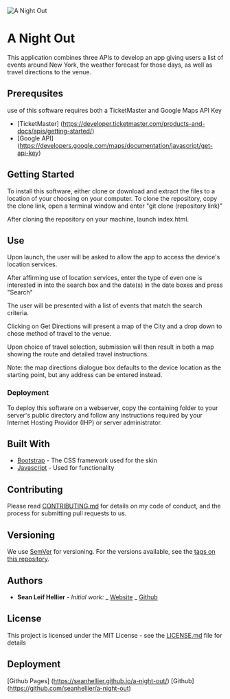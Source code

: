 ![A Night Out](/images/screensots/splash.png)


# A Night Out

This application combines three APIs to develop an app giving users a list of events around New York, the weather forecast for those days, as well as travel directions to the venue.

## Prerequsites
use of this software requires both a TicketMaster and Google Maps API Key

- [TicketMaster]    (https://developer.ticketmaster.com/products-and-docs/apis/getting-started/)
- [Google API]      (https://developers.google.com/maps/documentation/javascript/get-api-key)
  
## Getting Started

To install this software, either clone or download and extract the files to a location of your choosing on your computer. To clone the repository, copy the clone link, open a terminal window and enter "git clone (repository link)"

After cloning the repository on your machine, launch index.html.

## Use

Upon launch, the user will be asked to allow the app to access the device's location services.

After affirming use of location services, enter the type of even one is interested in into the search box and the date(s) in the date boxes and press "Search"

The user will be presented with a list of events that match the search criteria.

Clicking on Get Directions will present a map of the City and a drop down to chose method of travel to the venue.

Upon choice of travel selection, submission will then result in both a map showing the route and detailed travel instructions.

Note: the map directions dialogue box defaults to the device location as the starting point, but any address can be entered instead.

### Deployment

To deploy this software on a webserver, copy the containing folder to your server's public directory and follow any instructions required by your Internet Hosting Providor (IHP) or server administrator.

## Built With

- [Bootstrap](http://www.getbootstrap.com) - The CSS framework used for the skin
- [Javascript](https://www.javascript.com/) - Used for functionality

## Contributing

Please read [CONTRIBUTING.md](https://github.com/seanhellier/slh_portfolio/blob/master/contributing.md) for details on my code of conduct, and the process for submitting pull requests to us.

## Versioning

We use [SemVer](http://semver.org/) for versioning. For the versions available, see the [tags on this repository](https://github.com/your/project/tags).

## Authors

- **Sean Leif Hellier** - _Initial work:_
  _ [Website](http://www.seanhellier.com)
  _ [Github](https://github.com/seanhellier/slh_portfolio)

## License

This project is licensed under the MIT License - see the [LICENSE.md](LICENSE.md) file for details

## Deployment

[Github Pages]  (https://seanhellier.github.io/a-night-out/)
[Github]        (https://github.com/seanhellier/a-night-out)
